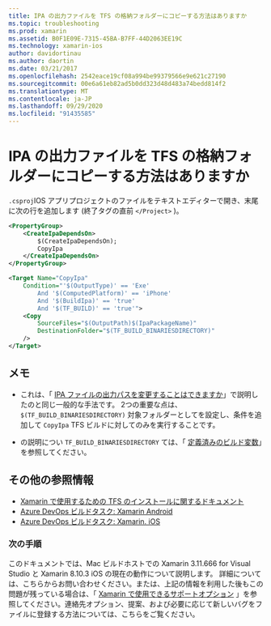 ```yaml
---
title: IPA の出力ファイルを TFS の格納フォルダーにコピーする方法はありますか
ms.topic: troubleshooting
ms.prod: xamarin
ms.assetid: B0F1E09E-7315-45BA-B7FF-44D2063EE19C
ms.technology: xamarin-ios
author: davidortinau
ms.author: daortin
ms.date: 03/21/2017
ms.openlocfilehash: 2542eace19cf08a994be99379566e9e621c27190
ms.sourcegitcommit: 00e6a61eb82ad5b0dd323d48d483a74bedd814f2
ms.translationtype: MT
ms.contentlocale: ja-JP
ms.lasthandoff: 09/29/2020
ms.locfileid: "91435585"
---
```

# <a name="how-can-i-copy-ipa-output-files-to-the-tfs-drop-folder"></a>IPA の出力ファイルを TFS の格納フォルダーにコピーする方法はありますか

`.csproj`IOS アプリプロジェクトのファイルをテキストエディターで開き、末尾に次の行を追加します (終了タグの直前 `</Project>` )。

```xml
<PropertyGroup>
    <CreateIpaDependsOn>
        $(CreateIpaDependsOn);
        CopyIpa
    </CreateIpaDependsOn>
</PropertyGroup>

<Target Name="CopyIpa"
    Condition="'$(OutputType)' == 'Exe'
        And '$(ComputedPlatform)' == 'iPhone'
        And '$(BuildIpa)' == 'true'
        And '$(TF_BUILD)' == 'true'">
    <Copy
        SourceFiles="$(OutputPath)$(IpaPackageName)"
        DestinationFolder="$(TF_BUILD_BINARIESDIRECTORY)"
    />
</Target>
```

## <a name="notes"></a>メモ

- これは、「 [IPA ファイルの出力パスを変更することはできますか](~/ios/troubleshooting/questions/ipa-output-path.md)」で説明したのと同じ一般的な手法です。 2つの重要な点は、 `$(TF_BUILD_BINARIESDIRECTORY)` 対象フォルダーとしてを設定し、条件を追加して `CopyIpa` TFS ビルドに対してのみを実行することです。

- の説明につい `TF_BUILD_BINARIESDIRECTORY` ては、「 [定義済みのビルド変数](/azure/devops/pipelines/build/variables)」を参照してください。

## <a name="additional-references"></a>その他の参照情報

- [Xamarin で使用するための TFS のインストールに関するドキュメント](/azure/devops/repos/tfvc/overview)
- [Azure DevOps ビルドタスク: Xamarin Android](/azure/devops/pipelines/tasks/build/xamarin-android)
- [Azure DevOps ビルドタスク: Xamarin. iOS](/azure/devops/pipelines/tasks/build/xamarin-ios)

### <a name="next-steps"></a>次の手順

このドキュメントでは、Mac ビルドホストでの Xamarin 3.11.666 for Visual Studio と Xamarin 8.10.3 iOS の現在の動作について説明します。 詳細については、こちらからお問い合わせください。または、上記の情報を利用した後もこの問題が残っている場合は、「 [Xamarin で使用できるサポートオプション](~/cross-platform/troubleshooting/support-options.md) 」を参照してください。連絡先オプション、提案、および必要に応じて新しいバグをファイルに登録する方法については、こちらをご覧ください。